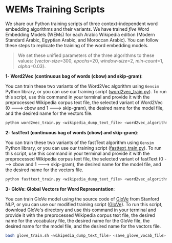# WEMs Training Scripts
We share our Python training scripts of three context-independent word embedding algorithms and their variants. We have trained *five* Word Embedding Models (WEMs) for each Arabic Wikipedia edition (Modern Standard Arabic, Egyptian Arabic, and Moroccan Arabic). You can follow these steps to replicate the training of the word embedding models. 

> We set these unified parameters of the three algorithms to these values: {*vector-size*=300, *epochs*=20, *window-size*=2, *min-count*=1, *alpha*=0.03}.

**1- Word2Vec (continuous bag of words (cbow) and skip-gram)**: 

You can train these two variants of the Word2Vec algorithm using `Gensim` Python library, or you can use our training script ([word2vec_train.py](https://github.com/SaiedAlshahrani/performance-implications/blob/main/Word-Representation-Evals/Training-Scripts/Word2Vec/word2vec_train.py)). To run this script, use this command in your terminal and provide it with the preprocessed Wikipedia corpus text file, the selected variant of Word2Vec (0 ---> cbow and 1 ---> skip-gram), the desired name for the model file, and the desired name for the vectors file.

```bash
python word2vec_train.py <wikipedia_dump_text_file> <word2vec_algorithm:0->cbow,1->skip-gram> <save_bin_model> <save_model_vectors>
```


**2- fastText (continuous bag of words (cbow) and skip-gram)**: 

You can train these two variants of the fastText algorithm using `Gensim` Python library, or you can use our training script ([fasttext_train.py](https://github.com/SaiedAlshahrani/performance-implications/blob/main/Word-Representation-Evals/Training-Scripts/fastText/fasttext_train.py)). To run this script, use this command in your terminal and provide it with the preprocessed Wikipedia corpus text file, the selected variant of fastText (0 ---> cbow and 1 ---> skip-gram), the desired name for the model file, and the desired name for the vectors file.

```bash
python fasttext_train.py <wikipedia_dump_text_file> <word2vec_algorithm:0->cbow,1->skip-gram> <save_bin_model> <save_model_vectors>
```


**3- GloVe: Global Vectors for Word Representation**: 

You can train GloVe model using the source code of [GloVe](https://github.com/stanfordnlp/GloVe) from Stanford NLP, or you can use our modified training script ([GloVe](https://github.com/SaiedAlshahrani/performance-implications/tree/main/Word-Representation-Evals/Training-Scripts/GloVe)). To run this script, download GloVe's directory and use this command in your terminal and provide it with the preprocessed Wikipedia corpus text file, the desired name for the vocabulary file, the desired name for the GloVe file, the desired name for the model file, and the desired name for the vectors file.

```bash
bash glove_train.sh <wikipedia_dump_text_file> <save_glove_vocab_file> <save_glove_file> <save_glove_model> <save_glove_vectors>
```